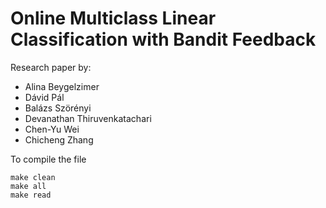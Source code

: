 # Online Multiclass Linear Classification with Bandit Feedback

Research paper by:

* Alina Beygelzimer
* Dávid Pál
* Balázs Szörényi
* Devanathan Thiruvenkatachari
* Chen-Yu Wei
* Chicheng Zhang

To compile the file

    make clean
    make all
    make read
